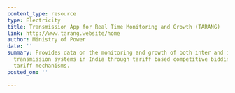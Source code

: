```yaml
---
content_type: resource
type: Electricity
title: Transmission App for Real Time Monitoring and Growth (TARANG)
link: http://www.tarang.website/home
author: Ministry of Power
date: ''
summary: Provides data on the monitoring and growth of both inter and intra state
  transmission systems in India through tariff based competitive bidding and regulated
  tariff mechanisms.
posted_on: ''

---
```

